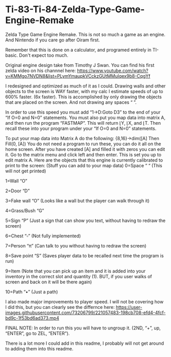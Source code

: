 # Ti-83-Ti-84-Zelda-Type-Game-Engine-Remake
Zelda Type Game Engine Remake. This is not so much a game as an engine. And Nintendo if you care go after Oiram first.

Remember that this is done on a calculator, and programed entirely in TI-basic. Don't expect too much.

Original engine design take from Timothy J Swan. You can find his first zelda video on his channnel here:
https://www.youtube.com/watch?v=KMMgo7NVDN8&list=PLymYmaupkVCckzGUtMMuIqex9b8-CqgYf 

I redesigned and optimized as much of it as I could.
Drawing walls and other objects to the screen is WAY faster, with my calc I estimate speeds of up to 600% faster. (6x faster). This is accomplished by only drawing the objects that are placed on the screen.  And not drawing any spaces “ ”.

In order to use this speed you must add “1→D:Goto D3” to the end of your “If O=0 and N=0” statements.
You must also put you map data into matrix A, and then run the program “FASTMAP”. This will return ⌊Y, ⌊X, and ⌊T. Then recall these into your program under your “If O=0 and N=0” statements. 

To put your map data into Matrix A do the following:
{8,16}→dim([A]
Then
Fill(0, [A])
You do not need a program to run these, you can do it all on the home screen.
After you have created [A] and filled it with zeros you can edit it. Go to the matrix menu and click left and then enter. This is set you up to edit matrix A.
Here are the objects that this engine is currently calibrated to print to the screen: (Stuff you can add to your map data)
0=Space “ “ (This will not get printed)

1=Wall “O”

2=Door “D”

3=Fake wall “O” (Looks like a wall but the player can walk through it)

4=Grass/Bush “G” 

5=Sign “P” (Just a sign that can show you text, without having to redraw the screen)

6=Chest “▫” (Not fully implemented)

7=Person “π” (Can talk to you without having to redraw the screen)

8=Save point “S” (Saves player data to be recalled next time the program is run)

9=Item (Note that you can pick up an item and it is added into your inventory in the correct slot and quantity (1). BUT, if you user walks of screen and back on it will be there again)

10=Path “•” (Just a path)





I also made major improvements to player speed. 
I will not be covering how I did this, but you can clearly see the differnce here:
https://user-images.githubusercontent.com/73206799/221057483-198cb708-efd4-4fcf-bd9c-1f53bd6ad373.mp4





FINAL NOTE: 
In order to run this you will have to ungroup it. (2ND, “+”, up, “ENTER”, go to ZEL, “ENTER”).

There is a lot more I could add in this readme, I probably will not get around to adding them into this readme.
